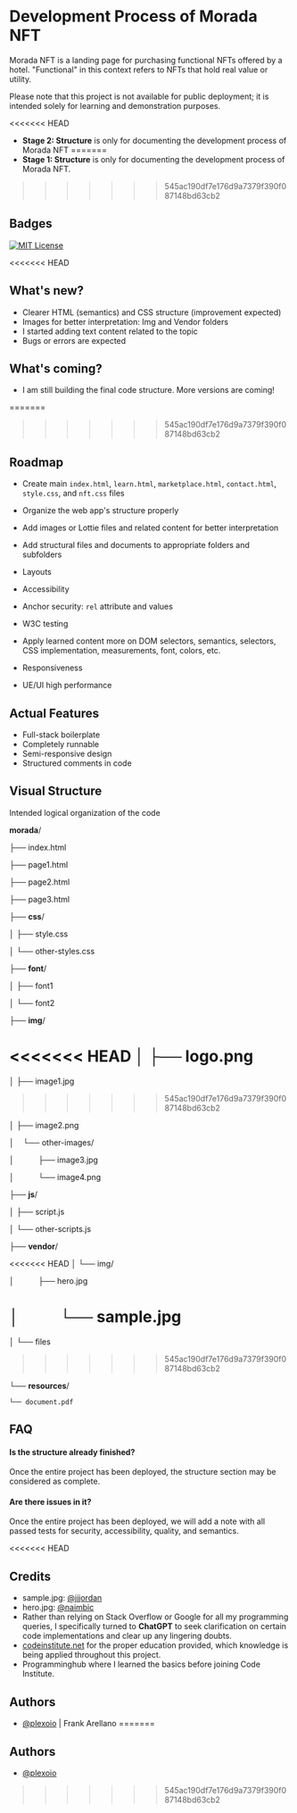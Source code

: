 
# Development Process of Morada NFT

Morada NFT is a landing page for purchasing functional NFTs offered by a hotel. "Functional" in this context refers to NFTs that hold real value or utility.

Please note that this project is not available for public deployment; it is intended solely for learning and demonstration purposes.

<<<<<<< HEAD
- **Stage 2: Structure** is only for documenting the development process of Morada NFT
=======
- **Stage 1: Structure** is only for documenting the development process of Morada NFT.

>>>>>>> 545ac190df7e176d9a7379f390f087148bd63cb2



## Badges

[![MIT License](https://img.shields.io/badge/License-MIT-green.svg)](https://choosealicense.com/licenses/mit/)


<<<<<<< HEAD
## What's new?

- Clearer HTML (semantics) and CSS structure (improvement expected)
- Images for better interpretation: Img and Vendor folders
- I started adding text content related to the topic
- Bugs or errors are expected

## What's coming?

- I am still building the final code structure. More versions are coming!

=======
>>>>>>> 545ac190df7e176d9a7379f390f087148bd63cb2
## Roadmap

- Create main `index.html`, `learn.html`, `marketplace.html`, `contact.html`, `style.css`, and `nft.css` files

- Organize the web app's structure properly

- Add images or Lottie files and related content for better interpretation

- Add structural files and documents to appropriate folders and subfolders

- Layouts

- Accessibility

- Anchor security: `rel` attribute and values

- W3C testing

- Apply learned content more on DOM selectors, semantics, selectors, CSS implementation, measurements, font, colors, etc.

- Responsiveness

- UE/UI high performance


## Actual Features

- Full-stack boilerplate
- Completely runnable
- Semi-responsive design
- Structured comments in code

## Visual Structure

Intended logical organization of the code

**morada**/

├── index.html

├── page1.html

├── page2.html

├── page3.html

├── **css**/

│   ├── style.css

│   └── other-styles.css

├── **font**/

│   ├── font1

│   └── font2

├── **img**/

<<<<<<< HEAD
│   ├── logo.png
=======
│   ├── image1.jpg
>>>>>>> 545ac190df7e176d9a7379f390f087148bd63cb2

│   ├── image2.png

│   &nbsp;&nbsp;&nbsp;└── other-images/

│       &nbsp;&nbsp;&nbsp;&nbsp;&nbsp;&nbsp;&nbsp;&nbsp;&nbsp;&nbsp;├── image3.jpg

│       &nbsp;&nbsp;&nbsp;&nbsp;&nbsp;&nbsp;&nbsp;&nbsp;&nbsp;&nbsp;└── image4.png

├── **js**/

│   ├── script.js

│   └── other-scripts.js

├── **vendor**/

<<<<<<< HEAD
│   └── img/

│       &nbsp;&nbsp;&nbsp;&nbsp;&nbsp;&nbsp;&nbsp;&nbsp;&nbsp;&nbsp;├── hero.jpg

│       &nbsp;&nbsp;&nbsp;&nbsp;&nbsp;&nbsp;&nbsp;&nbsp;&nbsp;&nbsp;└── sample.jpg
=======
│   └── files
>>>>>>> 545ac190df7e176d9a7379f390f087148bd63cb2

└── **resources**/

    └── document.pdf

## FAQ

#### Is the structure already finished?

Once the entire project has been deployed, the structure section may be considered as complete.

#### Are there issues in it?

Once the entire project has been deployed, we will add a note with all passed tests for security, accessibility, quality, and semantics.

<<<<<<< HEAD
## Credits

- sample.jpg: [@jjjordan](https://unsplash.com/@jjjordan)
- hero.jpg: [@naimbic](https://www.pexels.com/@naimbic)
- Rather than relying on Stack Overflow or Google for all my programming queries, I specifically turned to **ChatGPT** to seek clarification on certain code implementations and clear up any lingering doubts.
- [codeinstitute.net](https://codeinstitute.net/) for the proper education provided, which knowledge is being applied throughout this project.
- Programminghub where I learned the basics before joining Code Institute.

## Authors

- [@plexoio](https://www.github.com/plexoio) | Frank Arellano
=======

## Authors

- [@plexoio](https://www.github.com/plexoio)
>>>>>>> 545ac190df7e176d9a7379f390f087148bd63cb2

